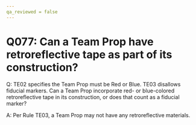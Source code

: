 ```yaml
---
qa_reviewed = false
---
```


# Q077: Can a Team Prop have retroreflective tape as part of its construction?

Q: TE02 specifies the Team Prop must be Red or Blue. TE03 disallows fiducial markers. Can a Team Prop incorporate red- or blue-colored retroreflective tape in its construction, or does that count as a fiducial marker?

A: Per Rule TE03, a Team Prop may not have any retroreflective materials.
